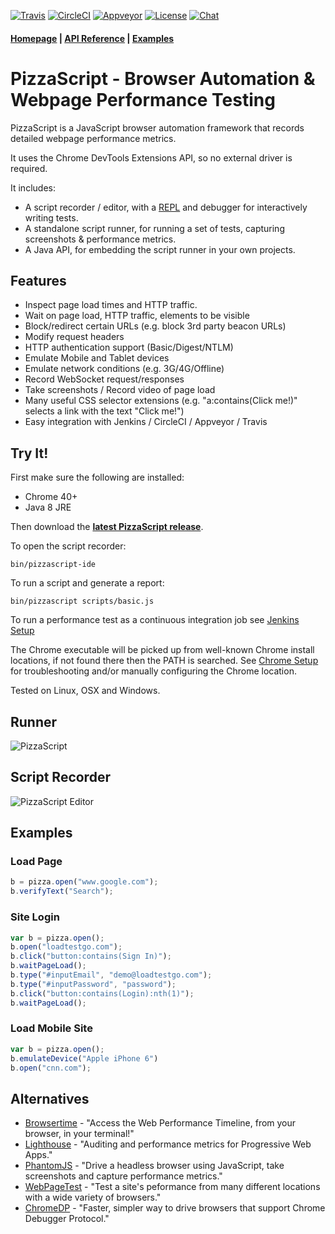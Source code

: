 [![Travis](https://travis-ci.org/loadtestgo/pizzascript.svg?branch=master)](https://travis-ci.org/loadtestgo/pizzascript)
[![CircleCI](https://circleci.com/gh/loadtestgo/pizzascript.svg?style=shield)](https://circleci.com/gh/loadtestgo/pizzascript)
[![Appveyor](https://ci.appveyor.com/api/projects/status/9tykv1ta0647gu77?svg=true)](https://ci.appveyor.com/project/loadtestgo/pizzascript)
[![License](https://img.shields.io/badge/licence-BSD--3--Clause-blue.svg)](https://github.com/loadtestgo/pizzascript/blob/master/LICENSE.BSD)
[![Chat](https://badges.gitter.im/loadtestgo/pizzascipt.svg)](https://gitter.im/pizzascript/Lobby)

#### [Homepage](http://pizzascript.org) | [API Reference](http://pizzascript.org/api) | [Examples](https://github.com/loadtestgo/pizzascript/wiki/Examples)

# PizzaScript - Browser Automation & Webpage Performance Testing

PizzaScript is a JavaScript browser automation framework that records detailed webpage performance metrics.

It uses the Chrome DevTools Extensions API, so no external driver is required.

It includes:

- A script recorder / editor, with a [REPL](https://en.wikipedia.org/wiki/Read%E2%80%93eval%E2%80%93print_loop)
  and debugger for interactively writing tests.
- A standalone script runner, for running a set of tests, capturing screenshots & performance metrics.
- A Java API, for embedding the script runner in your own projects.

## Features

- Inspect page load times and HTTP traffic.
- Wait on page load, HTTP traffic, elements to be visible
- Block/redirect certain URLs (e.g. block 3rd party beacon URLs)
- Modify request headers
- HTTP authentication support (Basic/Digest/NTLM)
- Emulate Mobile and Tablet devices
- Emulate network conditions (e.g. 3G/4G/Offline)
- Record WebSocket request/responses
- Take screenshots / Record video of page load
- Many useful CSS selector extensions (e.g. "a:contains(Click me!)" selects a link with the
  text "Click me!")
- Easy integration with Jenkins / CircleCI / Appveyor / Travis

## Try It!

First make sure the following are installed:

+ Chrome 40+
+ Java 8 JRE

Then download the **[latest PizzaScript release](https://github.com/loadtestgo/pizzascript/releases/download/v0.2.10/pizzascript-0.2.10.zip)**.

To open the script recorder:

    bin/pizzascript-ide


To run a script and generate a report:

    bin/pizzascript scripts/basic.js


To run a performance test as a continuous integration job see [Jenkins Setup](https://github.com/loadtestgo/pizzascript/wiki/Jenkins-Setup)

The Chrome executable will be picked up from well-known Chrome install locations, if not found there then the PATH is searched.  See [Chrome Setup](https://github.com/loadtestgo/pizzascript/wiki/Chrome-Setup) for troubleshooting and/or manually configuring the Chrome location.

Tested on Linux, OSX and Windows.

## Runner

![PizzaScript](docs/cmdline.png)

## Script Recorder

![PizzaScript Editor](script-editor/script-record.gif)

## Examples

### Load Page

```javascript
b = pizza.open("www.google.com");
b.verifyText("Search");
```

### Site Login

```javascript
var b = pizza.open();
b.open("loadtestgo.com");
b.click("button:contains(Sign In)");
b.waitPageLoad();
b.type("#inputEmail", "demo@loadtestgo.com");
b.type("#inputPassword", "password");
b.click("button:contains(Login):nth(1)");
b.waitPageLoad();
```

### Load Mobile Site

```javascript
var b = pizza.open();
b.emulateDevice("Apple iPhone 6")
b.open("cnn.com");
```

## Alternatives

* [Browsertime](https://github.com/sitespeedio/browsertime) - "Access the Web Performance Timeline, from your browser, in your terminal!"
* [Lighthouse](https://github.com/GoogleChrome/lighthouse) - "Auditing and performance metrics for Progressive Web Apps."
* [PhantomJS](http://phantomjs.org) - "Drive a headless browser using JavaScript, take screenshots and capture performance metrics."
* [WebPageTest](https://www.webpagetest.org) - "Test a site's peformance from many different locations with a wide variety of browsers."
* [ChromeDP](https://github.com/knq/chromedp) - "Faster, simpler way to drive browsers that support Chrome Debugger Protocol."
